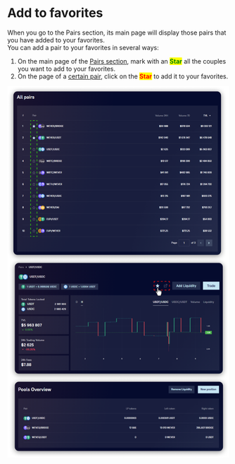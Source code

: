 # Add to favorites

When you go to the Pairs section, its main page will display those pairs that you have added to your favorites. \
You can add a pair to your favorites in several ways:

1. On the main page of the [Pairs section](../all-pairs.md), mark with an <mark style="color:green;">**Star**</mark> all the couples you want to add to your favorites.
2. On the page of a [certain pair](./), click on the <mark style="color:red;">**Star**</mark> to add it to your favorites.

![](<../../../../.gitbook/assets/image (149).png>)
